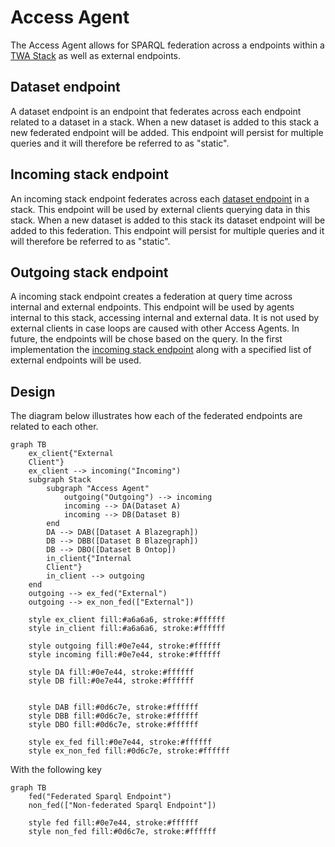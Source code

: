# Access Agent

The Access Agent allows for SPARQL federation across a endpoints within a [TWA Stack](https://github.com/TheWorldAvatar/stack) as well as external endpoints.

## Dataset endpoint

A dataset endpoint is an endpoint that federates across each endpoint related to a dataset in a stack.
When a new dataset is added to this stack a new federated endpoint will be added.
This endpoint will persist for multiple queries and it will therefore be referred to as "static".

## Incoming stack endpoint

An incoming stack endpoint federates across each [dataset endpoint](#dataset-endpoint) in a stack.
This endpoint will be used by external clients querying data in this stack.
When a new dataset is added to this stack its dataset endpoint will be added to this federation.
This endpoint will persist for multiple queries and it will therefore be referred to as "static".

## Outgoing stack endpoint

A incoming stack endpoint creates a federation at query time across internal and external endpoints.
This endpoint will be used by agents internal to this stack, accessing internal and external data.
It is not used by external clients in case loops are caused with other Access Agents.
In future, the endpoints will be chose based on the query.
In the first implementation the [incoming stack endpoint](#incoming-stack-endpoint) along with a specified list of external endpoints will be used.

## Design

The diagram below illustrates how each of the federated endpoints are related to each other.

```mermaid
graph TB
    ex_client{"External
    Client"}
    ex_client --> incoming("Incoming")
    subgraph Stack
        subgraph "Access Agent"
            outgoing("Outgoing") --> incoming
            incoming --> DA(Dataset A)
            incoming --> DB(Dataset B)
        end
        DA --> DAB([Dataset A Blazegraph])
        DB --> DBB([Dataset B Blazegraph])
        DB --> DBO([Dataset B Ontop])
        in_client{"Internal
        Client"}
        in_client --> outgoing
    end
    outgoing --> ex_fed("External")
    outgoing --> ex_non_fed(["External"])

    style ex_client fill:#a6a6a6, stroke:#ffffff
    style in_client fill:#a6a6a6, stroke:#ffffff

    style outgoing fill:#0e7e44, stroke:#ffffff
    style incoming fill:#0e7e44, stroke:#ffffff

    style DA fill:#0e7e44, stroke:#ffffff
    style DB fill:#0e7e44, stroke:#ffffff


    style DAB fill:#0d6c7e, stroke:#ffffff
    style DBB fill:#0d6c7e, stroke:#ffffff
    style DBO fill:#0d6c7e, stroke:#ffffff
    
    style ex_fed fill:#0e7e44, stroke:#ffffff
    style ex_non_fed fill:#0d6c7e, stroke:#ffffff
```

With the following key

```mermaid
graph TB
    fed("Federated Sparql Endpoint")
    non_fed(["Non-federated Sparql Endpoint"])

    style fed fill:#0e7e44, stroke:#ffffff
    style non_fed fill:#0d6c7e, stroke:#ffffff
```
